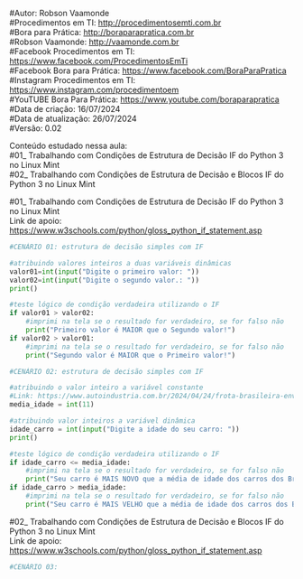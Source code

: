 #Autor: Robson Vaamonde<br>
#Procedimentos em TI: http://procedimentosemti.com.br<br>
#Bora para Prática: http://boraparapratica.com.br<br>
#Robson Vaamonde: http://vaamonde.com.br<br>
#Facebook Procedimentos em TI: https://www.facebook.com/ProcedimentosEmTi<br>
#Facebook Bora para Prática: https://www.facebook.com/BoraParaPratica<br>
#Instagram Procedimentos em TI: https://www.instagram.com/procedimentoem<br>
#YouTUBE Bora Para Prática: https://www.youtube.com/boraparapratica<br>
#Data de criação: 16/07/2024<br>
#Data de atualização: 26/07/2024<br>
#Versão: 0.02<br>

Conteúdo estudado nessa aula:<br>
#01_ Trabalhando com Condições de Estrutura de Decisão IF do Python 3 no Linux Mint<br>
#02_ Trabalhando com Condições de Estrutura de Decisão e Blocos IF do Python 3 no Linux Mint<br>

#01_ Trabalhando com Condições de Estrutura de Decisão IF do Python 3 no Linux Mint<br>
Link de apoio: https://www.w3schools.com/python/gloss_python_if_statement.asp
```python
#CENÁRIO 01: estrutura de decisão simples com IF

#atribuindo valores inteiros a duas variáveis dinâmicas
valor01=int(input("Digite o primeiro valor: "))
valor02=int(input("Digite o segundo valor.: "))
print()

#teste lógico de condição verdadeira utilizando o IF
if valor01 > valor02:
    #imprimi na tela se o resultado for verdadeiro, se for falso não
    print("Primeiro valor é MAIOR que o Segundo valor!")
if valor02 > valor01:
    #imprimi na tela se o resultado for verdadeiro, se for falso não
    print("Segundo valor é MAIOR que o Primeiro valor!")
```
```python
#CENÁRIO 02: estrutura de decisão simples com IF

#atribuindo o valor inteiro a variável constante
#Link: https://www.autoindustria.com.br/2024/04/24/frota-brasileira-envelhece-e-idade-media-dos-carros-supera-11-anos/
media_idade = int(11)

#atribuindo valor inteiros a variável dinâmica
idade_carro = int(input("Digite a idade do seu carro: "))
print()

#teste lógico de condição verdadeira utilizando o IF
if idade_carro <= media_idade:
    #imprimi na tela se o resultado for verdadeiro, se for falso não
    print("Seu carro é MAIS NOVO que a média de idade dos carros dos Brasileiro!")
if idade_carro > media_idade:
    #imprimi na tela se o resultado for verdadeiro, se for falso não
    print("Seu carro é MAIS VELHO que a média de idade dos carros dos Brasileiro!")
```

#02_ Trabalhando com Condições de Estrutura de Decisão e Blocos IF do Python 3 no Linux Mint<br>
Link de apoio: https://www.w3schools.com/python/gloss_python_if_statement.asp
```python
#CENÁRIO 03: 
